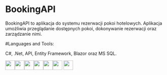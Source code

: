 # BookingAPI

BookingAPI to aplikacja do systemu rezerwacji pokoi hotelowych. Aplikacja umożliwia przeglądanie dostępnych pokoi, dokonywanie rezerwacji oraz zarządzanie nimi.

#Languages and Tools:

C#, .Net, API, Entity Framework, Blazor oraz MS SQL.


<img src="https://cdn.jsdelivr.net/gh/devicons/devicon/icons/bootstrap/bootstrap-original.svg" style="height: 30px; width: 30px;" /><img src="https://cdn.jsdelivr.net/gh/devicons/devicon/icons/csharp/csharp-original.svg" style="height: 30px; width: 30px;"/><img src="https://cdn.jsdelivr.net/gh/devicons/devicon/icons/css3/css3-original-wordmark.svg" style="height: 30px; width: 30px;"/><img src="https://cdn.jsdelivr.net/gh/devicons/devicon/icons/dot-net/dot-net-plain-wordmark.svg" style="height: 30px; width: 30px;"/><img src="https://cdn.jsdelivr.net/gh/devicons/devicon/icons/dotnetcore/dotnetcore-plain.svg" style="height: 30px; width: 30px;"/><img src="https://cdn.jsdelivr.net/gh/devicons/devicon/icons/github/github-original-wordmark.svg" style="height: 30px; width: 30px;"/>
<img src="https://cdn.jsdelivr.net/gh/devicons/devicon/icons/visualstudio/visualstudio-plain.svg" style="height: 30px; width: 30px;"/>
          
          
          
          
          
          

